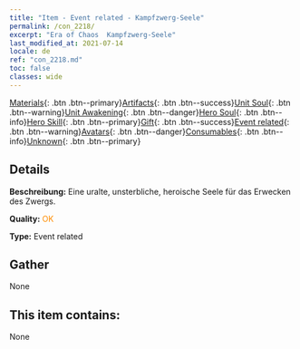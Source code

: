 ```yaml
---
title: "Item - Event related - Kampfzwerg-Seele"
permalink: /con_2218/
excerpt: "Era of Chaos  Kampfzwerg-Seele"
last_modified_at: 2021-07-14
locale: de
ref: "con_2218.md"
toc: false
classes: wide
---
```

 [Materials](/ItemsDE/){: .btn .btn--primary}[Artifacts](/ItemsDE/Artifacts/){: .btn .btn--success}[Unit Soul](/ItemsDE/UnitSoul/){: .btn .btn--warning}[Unit Awakening](/ItemsDE/UnitAwakening/){: .btn .btn--danger}[Hero Soul](/ItemsDE/HeroSoul/){: .btn .btn--info}[Hero Skill](/ItemsDE/HeroSkill/){: .btn .btn--primary}[Gift](/ItemsDE/Gift/){: .btn .btn--success}[Event related](/ItemsDE/Events/){: .btn .btn--warning}[Avatars](/ItemsDE/Avatars/){: .btn .btn--danger}[Consumables](/ItemsDE/Consumables/){: .btn .btn--info}[Unknown](/ItemsDE/Unknown/){: .btn .btn--primary}

## Details
 **Beschreibung:** Eine uralte, unsterbliche, heroische Seele für das Erwecken des Zwergs.

 **Quality:** <span style="color: #FF8C00">OK</span>

 **Type:** Event related

## Gather

  None

## This item contains:

  None


